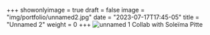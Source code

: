 +++
showonlyimage = true
draft = false
image = "img/portfolio/unnamed2.jpg"
date = "2023-07-17T17:45-05"
title = "Unnamed 2"
weight = 0
+++
![unnamed 1](https://www.myriampitte.art/img/portfolio/unnamed2.jpg?raw=true)
Collab with Soleïma Pitte



